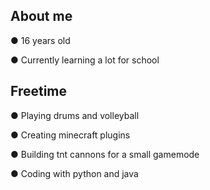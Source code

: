 ## About me



● 16 years old

● Currently learning a lot for school

## Freetime



● Playing drums and volleyball

● Creating minecraft plugins

● Building tnt cannons for a small gamemode

● Coding with python and java

<!--
**Stupidus2/Stupidus2** is a ✨ _special_ ✨ repository because its `README.md` (this file) appears on your GitHub profile.

Here are some ideas to get you started:

- 🔭 I’m currently working on ...
- 🌱 I’m currently learning ...
- 👯 I’m looking to collaborate on ...
- 🤔 I’m looking for help with ...
- 💬 Ask me about ...
- 📫 How to reach me: ...
- 😄 Pronouns: ...
- ⚡ Fun fact: ...
-->
